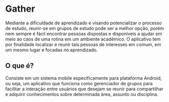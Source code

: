 # Gather
Mediante a dificuldade de aprendizado e visando potencializar o processo de estudo, reunir-se em grupos de estudo pode ser a melhor opção, porém nem sempre é fácil encontrar pessoas dispostas e disponíveis a ajudar em meio ao caos de uma rotina em um ambiente acadêmico. O aplicativo tem por finalidade localizar e reunir tais pessoas de interesses em comum, em um mesmo lugar e focadas no aprendizado.

## O que é?
Consiste em um sistema mobile especificamente para plataforma Android, ou seja, um aplicativo que funciona como gerenciador de grupos para facilitar a interação entre usuários que desejam se reunir para compartilhar e adquirir conhecimentos sobre determinada área, assunto ou disciplina.  

